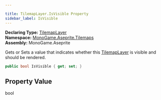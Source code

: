 ```yaml
---

title: TilemapLayer.IsVisible Property
sidebar_label: IsVisible
---
```

**Declaring Type:** [TilemapLayer](../)  
**Namespace:** [MonoGame.Aseprite.Tilemaps](../../)  
**Assembly:** MonoGame.Aseprite

Gets or Sets a value that indicates whether this [TilemapLayer](../) is visible and should be  rendered.

```csharp
public bool IsVisible { get; set; }
```

## Property Value

bool


